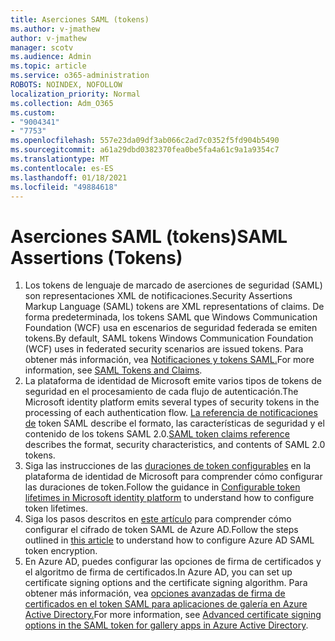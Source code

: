 ```yaml
---
title: Aserciones SAML (tokens)
ms.author: v-jmathew
author: v-jmathew
manager: scotv
ms.audience: Admin
ms.topic: article
ms.service: o365-administration
ROBOTS: NOINDEX, NOFOLLOW
localization_priority: Normal
ms.collection: Adm_O365
ms.custom:
- "9004341"
- "7753"
ms.openlocfilehash: 557e23da09df3ab066c2ad7c0352f5fd904b5490
ms.sourcegitcommit: a61a29dbd0382370fea0be5fa4a61c9a1a9354c7
ms.translationtype: MT
ms.contentlocale: es-ES
ms.lasthandoff: 01/18/2021
ms.locfileid: "49884618"
---
```

# <a name="saml-assertions-tokens"></a><span data-ttu-id="ffc74-102">Aserciones SAML (tokens)</span><span class="sxs-lookup"><span data-stu-id="ffc74-102">SAML Assertions (Tokens)</span></span>

1. <span data-ttu-id="ffc74-103">Los tokens de lenguaje de marcado de aserciones de seguridad (SAML) son representaciones XML de notificaciones.</span><span class="sxs-lookup"><span data-stu-id="ffc74-103">Security Assertions Markup Language (SAML) tokens are XML representations of claims.</span></span> <span data-ttu-id="ffc74-104">De forma predeterminada, los tokens SAML que Windows Communication Foundation (WCF) usa en escenarios de seguridad federada se emiten tokens.</span><span class="sxs-lookup"><span data-stu-id="ffc74-104">By default, SAML tokens Windows Communication Foundation (WCF) uses in federated security scenarios are issued tokens.</span></span> <span data-ttu-id="ffc74-105">Para obtener más información, vea [Notificaciones y tokens SAML.](https://docs.microsoft.com/dotnet/framework/wcf/feature-details/saml-tokens-and-claims)</span><span class="sxs-lookup"><span data-stu-id="ffc74-105">For more information, see [SAML Tokens and Claims](https://docs.microsoft.com/dotnet/framework/wcf/feature-details/saml-tokens-and-claims).</span></span>
2. <span data-ttu-id="ffc74-106">La plataforma de identidad de Microsoft emite varios tipos de tokens de seguridad en el procesamiento de cada flujo de autenticación.</span><span class="sxs-lookup"><span data-stu-id="ffc74-106">The Microsoft identity platform emits several types of security tokens in the processing of each authentication flow.</span></span> <span data-ttu-id="ffc74-107">[La referencia de notificaciones de](https://docs.microsoft.com/azure/active-directory/develop/reference-saml-tokens) token SAML describe el formato, las características de seguridad y el contenido de los tokens SAML 2.0.</span><span class="sxs-lookup"><span data-stu-id="ffc74-107">[SAML token claims reference](https://docs.microsoft.com/azure/active-directory/develop/reference-saml-tokens) describes the format, security characteristics, and contents of SAML 2.0 tokens.</span></span>
3. <span data-ttu-id="ffc74-108">Siga las instrucciones de las [duraciones de token configurables](https://docs.microsoft.com/azure/active-directory/develop/active-directory-configurable-token-lifetimes) en la plataforma de identidad de Microsoft para comprender cómo configurar las duraciones de token.</span><span class="sxs-lookup"><span data-stu-id="ffc74-108">Follow the guidance in [Configurable token lifetimes in Microsoft identity platform](https://docs.microsoft.com/azure/active-directory/develop/active-directory-configurable-token-lifetimes) to understand how to configure token lifetimes.</span></span>
4. <span data-ttu-id="ffc74-109">Siga los pasos descritos en [este artículo](https://docs.microsoft.com/azure/active-directory/manage-apps/howto-saml-token-encryption) para comprender cómo configurar el cifrado de token SAML de Azure AD.</span><span class="sxs-lookup"><span data-stu-id="ffc74-109">Follow the steps outlined in [this article](https://docs.microsoft.com/azure/active-directory/manage-apps/howto-saml-token-encryption) to understand how to configure Azure AD SAML token encryption.</span></span>
5. <span data-ttu-id="ffc74-110">En Azure AD, puedes configurar las opciones de firma de certificados y el algoritmo de firma de certificados.</span><span class="sxs-lookup"><span data-stu-id="ffc74-110">In Azure AD, you can set up certificate signing options and the certificate signing algorithm.</span></span> <span data-ttu-id="ffc74-111">Para obtener más información, vea [opciones avanzadas de firma de certificados en el token SAML para aplicaciones de galería en Azure Active Directory.](https://docs.microsoft.com/azure/active-directory/manage-apps/certificate-signing-options)</span><span class="sxs-lookup"><span data-stu-id="ffc74-111">For more information, see [Advanced certificate signing options in the SAML token for gallery apps in Azure Active Directory](https://docs.microsoft.com/azure/active-directory/manage-apps/certificate-signing-options).</span></span>
